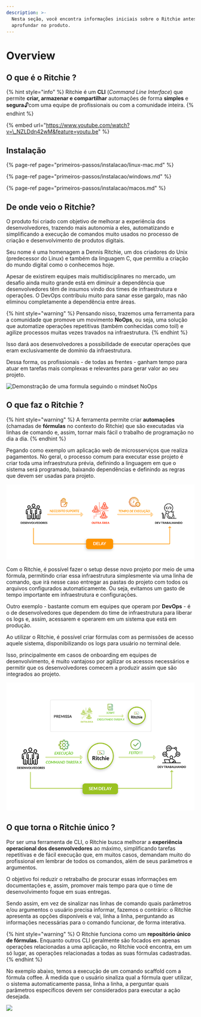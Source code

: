 ```yaml
---
description: >-
  Nesta seção, você encontra informações iniciais sobre o Ritchie antes de se
  aprofundar no produto.
---
```


# Overview

## O que é o Ritchie ?

{% hint style="info" %}
Ritchie é um **CLI** \(_Command Line Interface_\) que permite **criar, armazenar e compartilhar** automações de forma **simples** e **segura**🔓com uma equipe de profissionais ou com a comunidade inteira.
{% endhint %}

{% embed url="https://www.youtube.com/watch?v=\_NZLDdn42wM&feature=youtu.be" %}

## Instalação

{% page-ref page="primeiros-passos/instalacao/linux-mac.md" %}

{% page-ref page="primeiros-passos/instalacao/windows.md" %}

{% page-ref page="primeiros-passos/instalacao/macos.md" %}

## De onde veio o Ritchie?

O produto foi criado com objetivo de melhorar a experiência dos desenvolvedores, trazendo mais autonomia a eles, automatizando e simplificando a execução de comandos muito usados no processo de criação e desenvolvimento de produtos digitais. 

Seu nome é uma homenagem a Dennis Ritchie, um dos criadores do Unix \(predecessor do Linux\) e também da linguagem C, que permitiu a criação do mundo digital como o conhecemos hoje.  
  
Apesar de existirem equipes mais multidisciplinares no mercado, um desafio ainda muito grande está em diminuir a dependência que desenvolvedores têm de insumos vindo dos times de infraestrutura e operações. O DevOps contribuiu muito para sanar esse gargalo, mas não eliminou completamente a dependência entre áreas. 

{% hint style="warning" %}
Pensando nisso, trazemos uma ferramenta para a comunidade que promove um movimento **NoOps**, ou seja, uma solução que automatize operações repetitivas \(também conhecidas como toil\) e agilize processos muitas vezes travados na infraestrutura. 
{% endhint %}

Isso dará aos desenvolvedores a possibilidade de executar operações que eram exclusivamente de domínio da infraestrutura.

Dessa forma, os profissionais - de todas as frentes - ganham tempo para atuar em tarefas mais complexas e relevantes para gerar valor ao seu projeto.

![Demonstra&#xE7;&#xE3;o de uma  formula seguindo o mindset NoOps](.gitbook/assets/rit-demo-deploy-project.gif)

## O que faz o Ritchie ?

{% hint style="warning" %}
A ferramenta permite criar **automações** \(chamadas de **fórmulas** no contexto do Ritchie\) que são executadas via linhas de comando e, assim, tornar mais fácil o trabalho de programação no dia a dia.
{% endhint %}

Pegando como exemplo um aplicação web de microsserviços que realiza pagamentos. No geral, o processo comum para executar esse projeto é criar toda uma infraestrutura prévia, definindo a linguagem em que o sistema será programado, baixando dependências e definindo as regras que devem ser usadas para projeto. 

![Sem Ritchie](.gitbook/assets/pt-sem-ritchie.png)

Com o Ritchie, é possível fazer o setup desse novo projeto por meio de uma fórmula, permitindo criar essa infraestrutura simplesmente via uma linha de comando, que irá nesse caso entregar as pastas do projeto com todos os arquivos configurados automaticamente. Ou seja, evitamos um gasto de tempo importante em infraestrutura e configurações.

Outro exemplo - bastante comum em equipes que operam por **DevOps** - é o de desenvolvedores que dependem do time de infraestrutura para liberar os logs e, assim, acessarem e operarem em um sistema que está em produção. 

Ao utilizar o Ritchie, é possível criar fórmulas com as permissões de acesso aquele sistema, disponibilizando os logs para usuário no terminal dele. 

Isso, principalmente em casos de onboarding em equipes de desenvolvimento, é muito vantajoso por agilizar os acessos necessários e permitir que os desenvolvedores comecem a produzir assim que são integrados ao projeto.

![Com Ritchie](.gitbook/assets/pt-com-ritchie.png)

## O que torna o Ritchie único ?

Por ser uma ferramenta de CLI, o Ritchie busca melhorar a **experiência operacional dos desenvolvedores** ao máximo, simplificando tarefas repetitivas e de fácil execução que, em muitos casos, demandam muito do profissional em lembrar de todos os comandos, além de seus parâmetros e argumentos.  

O objetivo foi reduzir o retrabalho de procurar essas informações em documentações e, assim, promover mais tempo para que o time de desenvolvimento foque em suas entregas. 

 Sendo assim, em vez de sinalizar nas linhas de comando quais parâmetros e/ou argumentos o usuário precisa informar, fazemos o contrário: o Ritchie apresenta as opções disponíveis e vai, linha a linha, perguntando as informações necessárias para o comando funcionar, de forma interativa. 

{% hint style="warning" %}
O Ritchie funciona como um **repositório único de fórmulas.** Enquanto outros CLI geralmente são focados em apenas operações relacionadas a uma aplicação, no Ritchie você encontra, em um só lugar, as operações relacionadas a todas as suas fórmulas cadastradas.
{% endhint %}

No exemplo abaixo, temos a execução de um comando scaffold com a fórmula coffee. À medida que o usuário sinaliza qual a fórmula quer utilizar, o sistema automaticamente passa, linha a linha, a perguntar quais parâmetros específicos devem ser considerados para executar a ação desejada.

![](https://lh3.googleusercontent.com/joDVqE3Km8ePNO0j7vNvfwvZVHJ8mqq9l4x4Webot9pGDdjyoo6BTp7hr39PEb9EBLC43RhsDkIs_7GmxU_YT2KmSCkhOtmJWxtSA6uGEz0a-7Ar4Bfi5zvHkgy2zaMyRkHNle8w)



